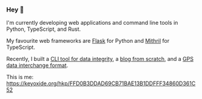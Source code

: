 ### Hey 👋

I'm currently developing web applications and command line tools in Python, TypeScript, and Rust.

My favourite web frameworks are [Flask](https://github.com/pallets/flask) for Python and [Mithril](https://github.com/MithrilJS/mithril.js) for TypeScript.

Recently, I built a [CLI tool for data integrity](https://github.com/coffeacloudberry/integral-drive), a [blog from scratch](https://github.com/coffeacloudberry/galleria), and a [GPS data interchange format](https://github.com/coffeacloudberry/WebTrackCLI).

This is me: https://keyoxide.org/hkp/FFD0B3DDAD69CB71BAE13B1DDFFF34860D361C52

<!--
**coffeacloudberry/coffeacloudberry** is a ✨ _special_ ✨ repository because its `README.md` (this file) appears on your GitHub profile.

Here are some ideas to get you started:

- 🔭 I’m currently working on ...
- 🌱 I’m currently learning ...
- 👯 I’m looking to collaborate on ...
- 🤔 I’m looking for help with ...
- 💬 Ask me about ...
- 📫 How to reach me: ...
- 😄 Pronouns: ...
- ⚡ Fun fact: ...
-->
